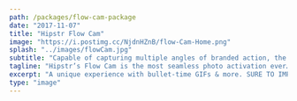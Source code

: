 ```yaml
---
path: /packages/flow-cam-package
date: "2017-11-07"
title: "Hipstr Flow Cam"
image: "https://i.postimg.cc/NjdnHZnB/flow-Cam-Home.png"
splash: "../images/flowCam.jpg"
subtitle: "Capable of capturing multiple angles of branded action, the Flow Cam's smooth GIF output is sure to leave a lasting impression. Paired with instant social sharing, everyone will know about the amazing content they're creating."
tagline: "Hipstr’s Flow Cam is the most seamless photo activation ever… We guarantee a good time, every time."
excerpt: "A unique experience with bullet-time GIFs & more. SURE TO IMPRESS."
type: "image"
---
```

